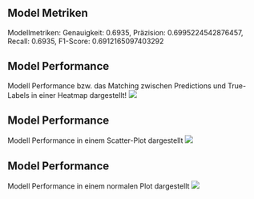 ## Model Metriken
Modellmetriken: Genauigkeit: 0.6935, Präzision: 0.6995224542876457, Recall: 0.6935, F1-Score: 0.6912165097403292
## Model Performance
Modell Performance bzw. das Matching zwischen Predictions und True-Labels in einer Heatmap dargestellt!
![](https://asset.cml.dev/f4c7341c1dfb3c40b221bf05bd7c5f8daf18afe9?cml=jpeg)

## Model Performance
Modell Performance in einem Scatter-Plot dargestellt
![](https://asset.cml.dev/66411dc12ac019dfe94b05cf1653f41d9e50f918?cml=jpeg)

## Model Performance
Modell Performance in einem normalen Plot dargestellt
![](https://asset.cml.dev/a6de7db52a7d82ece4c810c8a4753392ef2e0cfd?cml=jpeg)
